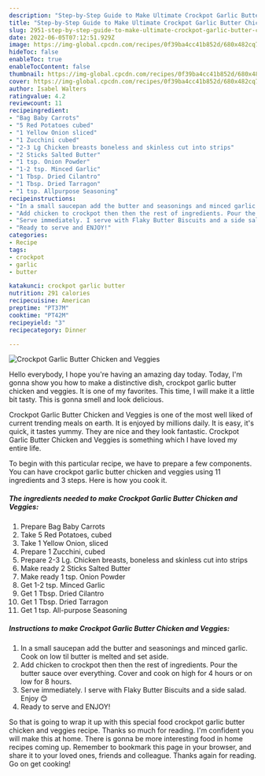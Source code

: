 ```yaml
---
description: "Step-by-Step Guide to Make Ultimate Crockpot Garlic Butter Chicken and Veggies"
title: "Step-by-Step Guide to Make Ultimate Crockpot Garlic Butter Chicken and Veggies"
slug: 2951-step-by-step-guide-to-make-ultimate-crockpot-garlic-butter-chicken-and-veggies
date: 2022-06-05T07:12:51.929Z
image: https://img-global.cpcdn.com/recipes/0f39ba4cc41b852d/680x482cq70/crockpot-garlic-butter-chicken-and-veggies-recipe-main-photo.jpg
hideToc: false
enableToc: true
enableTocContent: false
thumbnail: https://img-global.cpcdn.com/recipes/0f39ba4cc41b852d/680x482cq70/crockpot-garlic-butter-chicken-and-veggies-recipe-main-photo.jpg
cover: https://img-global.cpcdn.com/recipes/0f39ba4cc41b852d/680x482cq70/crockpot-garlic-butter-chicken-and-veggies-recipe-main-photo.jpg
author: Isabel Walters
ratingvalue: 4.2
reviewcount: 11
recipeingredient:
- "Bag Baby Carrots"
- "5 Red Potatoes cubed"
- "1 Yellow Onion sliced"
- "1 Zucchini cubed"
- "2-3 Lg Chicken breasts boneless and skinless cut into strips"
- "2 Sticks Salted Butter"
- "1 tsp. Onion Powder"
- "1-2 tsp. Minced Garlic"
- "1 Tbsp. Dried Cilantro"
- "1 Tbsp. Dried Tarragon"
- "1 tsp. Allpurpose Seasoning"
recipeinstructions:
- "In a small saucepan add the butter and seasonings and minced garlic. Cook on low til butter is melted and set aside."
- "Add chicken to crockpot then then the rest of ingredients. Pour the butter sauce over everything. Cover and cook on high for 4 hours or on low for 8 hours."
- "Serve immediately. I serve with Flaky Butter Biscuits and a side salad. Enjoy 😊"
- "Ready to serve and ENJOY!"
categories:
- Recipe
tags:
- crockpot
- garlic
- butter

katakunci: crockpot garlic butter 
nutrition: 291 calories
recipecuisine: American
preptime: "PT37M"
cooktime: "PT42M"
recipeyield: "3"
recipecategory: Dinner

---
```



![Crockpot Garlic Butter Chicken and Veggies](https://img-global.cpcdn.com/recipes/0f39ba4cc41b852d/680x482cq70/crockpot-garlic-butter-chicken-and-veggies-recipe-main-photo.jpg)

Hello everybody, I hope you're having an amazing day today. Today, I'm gonna show you how to make a distinctive dish, crockpot garlic butter chicken and veggies. It is one of my favorites. This time, I will make it a little bit tasty. This is gonna smell and look delicious.

Crockpot Garlic Butter Chicken and Veggies is one of the most well liked of current trending meals on earth. It is enjoyed by millions daily. It is easy, it's quick, it tastes yummy. They are nice and they look fantastic. Crockpot Garlic Butter Chicken and Veggies is something which I have loved my entire life.




To begin with this particular recipe, we have to prepare a few components. You can have crockpot garlic butter chicken and veggies using 11 ingredients and 3 steps. Here is how you cook it.

<!--inarticleads1-->

##### The ingredients needed to make Crockpot Garlic Butter Chicken and Veggies:

1. Prepare Bag Baby Carrots
1. Take 5 Red Potatoes, cubed
1. Take 1 Yellow Onion, sliced
1. Prepare 1 Zucchini, cubed
1. Prepare 2-3 Lg. Chicken breasts, boneless and skinless cut into strips
1. Make ready 2 Sticks Salted Butter
1. Make ready 1 tsp. Onion Powder
1. Get 1-2 tsp. Minced Garlic
1. Get 1 Tbsp. Dried Cilantro
1. Get 1 Tbsp. Dried Tarragon
1. Get 1 tsp. All-purpose Seasoning




<!--inarticleads2-->

##### Instructions to make Crockpot Garlic Butter Chicken and Veggies:

1. In a small saucepan add the butter and seasonings and minced garlic. Cook on low til butter is melted and set aside.
1. Add chicken to crockpot then then the rest of ingredients. Pour the butter sauce over everything. Cover and cook on high for 4 hours or on low for 8 hours.
1. Serve immediately. I serve with Flaky Butter Biscuits and a side salad. Enjoy 😊
1. Ready to serve and ENJOY!



So that is going to wrap it up with this special food crockpot garlic butter chicken and veggies recipe. Thanks so much for reading. I'm confident you will make this at home. There is gonna be more interesting food in home recipes coming up. Remember to bookmark this page in your browser, and share it to your loved ones, friends and colleague. Thanks again for reading. Go on get cooking!
